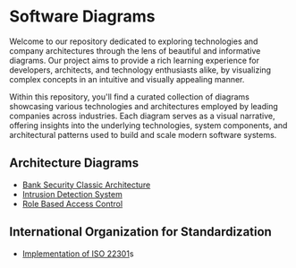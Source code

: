 # Software Diagrams

Welcome to our repository dedicated to exploring technologies and company architectures through the lens of beautiful and informative diagrams. Our project aims to provide a rich learning experience for developers, architects, and technology enthusiasts alike, by visualizing complex concepts in an intuitive and visually appealing manner.

Within this repository, you'll find a curated collection of diagrams showcasing various technologies and architectures employed by leading companies across industries. Each diagram serves as a visual narrative, offering insights into the underlying technologies, system components, and architectural patterns used to build and scale modern software systems.

## Architecture Diagrams

- [Bank Security Classic Architecture](./architecture/bank-security-classic.arch.excalidraw.svg)
- [Intrusion Detection System](./architecture/IDS-components.arch.excalidraw.svg)
- [Role Based Access Control](./architecture/role-based-auth.arch.excalidraw.svg)

## International Organization for Standardization

- [Implementation of ISO 22301](./iso/iso-22301-implementation.arch.excalidraw.svg)s
